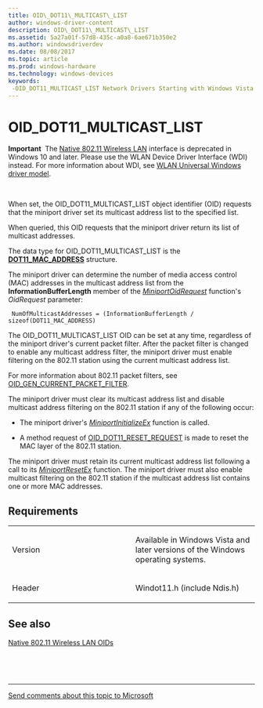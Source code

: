 ```yaml
---
title: OID\_DOT11\_MULTICAST\_LIST
author: windows-driver-content
description: OID\_DOT11\_MULTICAST\_LIST
ms.assetid: 5a27a01f-57d8-435c-a0a8-6ae671b350e2
ms.author: windowsdriverdev
ms.date: 08/08/2017
ms.topic: article
ms.prod: windows-hardware
ms.technology: windows-devices
keywords: 
 -OID_DOT11_MULTICAST_LIST Network Drivers Starting with Windows Vista
---
```


# OID\_DOT11\_MULTICAST\_LIST


**Important**  The [Native 802.11 Wireless LAN](https://msdn.microsoft.com/library/windows/hardware/ff560690) interface is deprecated in Windows 10 and later. Please use the WLAN Device Driver Interface (WDI) instead. For more information about WDI, see [WLAN Universal Windows driver model](https://msdn.microsoft.com/library/windows/hardware/dn897672).

 

When set, the OID\_DOT11\_MULTICAST\_LIST object identifier (OID) requests that the miniport driver set its multicast address list to the specified list.

When queried, this OID requests that the miniport driver return its list of multicast addresses.

The data type for OID\_DOT11\_MULTICAST\_LIST is the [**DOT11\_MAC\_ADDRESS**](https://msdn.microsoft.com/library/windows/hardware/ff548681) structure.

The miniport driver can determine the number of media access control (MAC) addresses in the multicast address list from the **InformationBufferLength** member of the [*MiniportOidRequest*](https://msdn.microsoft.com/library/windows/hardware/ff559416) function's *OidRequest* parameter:

```
 NumOfMulticastAddresses = (InformationBufferLength / sizeof(DOT11_MAC_ADDRESS)
```

The OID\_DOT11\_MULTICAST\_LIST OID can be set at any time, regardless of the miniport driver's current packet filter. After the packet filter is changed to enable any multicast address filter, the miniport driver must enable filtering on the 802.11 station using the current multicast address list.

For more information about 802.11 packet filters, see [OID\_GEN\_CURRENT\_PACKET\_FILTER](oid-gen-current-packet-filter.md).

The miniport driver must clear its multicast address list and disable multicast address filtering on the 802.11 station if any of the following occur:

-   The miniport driver's [*MiniportInitializeEx*](https://msdn.microsoft.com/library/windows/hardware/ff559389) function is called.

-   A method request of [OID\_DOT11\_RESET\_REQUEST](oid-dot11-reset-request.md) is made to reset the MAC layer of the 802.11 station.

The miniport driver must retain its current multicast address list following a call to its [*MiniportResetEx*](https://msdn.microsoft.com/library/windows/hardware/ff559432) function. The miniport driver must also enable multicast filtering on the 802.11 station if the multicast address list contains one or more MAC addresses.

Requirements
------------

<table>
<colgroup>
<col width="50%" />
<col width="50%" />
</colgroup>
<tbody>
<tr class="odd">
<td><p>Version</p></td>
<td><p>Available in Windows Vista and later versions of the Windows operating systems.</p></td>
</tr>
<tr class="even">
<td><p>Header</p></td>
<td>Windot11.h (include Ndis.h)</td>
</tr>
</tbody>
</table>

## See also


[Native 802.11 Wireless LAN OIDs](https://msdn.microsoft.com/library/windows/hardware/ff560691)

 

 


--------------------
[Send comments about this topic to Microsoft](mailto:wsddocfb@microsoft.com?subject=Documentation%20feedback%20%5Bnetvista\netvista%5D:%20OID_DOT11_MULTICAST_LIST%20%20RELEASE:%20%288/8/2017%29&body=%0A%0APRIVACY%20STATEMENT%0A%0AWe%20use%20your%20feedback%20to%20improve%20the%20documentation.%20We%20don't%20use%20your%20email%20address%20for%20any%20other%20purpose,%20and%20we'll%20remove%20your%20email%20address%20from%20our%20system%20after%20the%20issue%20that%20you're%20reporting%20is%20fixed.%20While%20we're%20working%20to%20fix%20this%20issue,%20we%20might%20send%20you%20an%20email%20message%20to%20ask%20for%20more%20info.%20Later,%20we%20might%20also%20send%20you%20an%20email%20message%20to%20let%20you%20know%20that%20we've%20addressed%20your%20feedback.%0A%0AFor%20more%20info%20about%20Microsoft's%20privacy%20policy,%20see%20http://privacy.microsoft.com/default.aspx. "Send comments about this topic to Microsoft")


